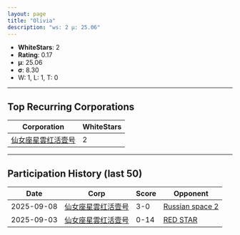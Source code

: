 ```yaml
---
layout: page
title: "Olivia"
description: "ws: 2 μ: 25.06"
---
```

- **WhiteStars**: 2
- **Rating**: 0.17
- **μ**: 25.06  
- **σ**: 8.30
- W: 1, L: 1, T: 0

---

## Top Recurring Corporations

| Corporation | WhiteStars |
| --- | --- |
| [仙女座星雲红活壹号](https://ws.tsl.rocks/corp/bee285778d7210bbaca39c7a461392ab7cf3495b5afef61fd9ef64a4709416aa/) | 2 |

---

## Participation History (last 50)

| Date | Corp | Score | Opponent |
| --- | --- | --- | --- |
| 2025-09-08 | [仙女座星雲红活壹号](https://ws.tsl.rocks/corp/bee285778d7210bbaca39c7a461392ab7cf3495b5afef61fd9ef64a4709416aa/) | 3-0 | [Russian space 2](https://ws.tsl.rocks/corp/41b9946501f1125cea47c61a14df7fda0db05330ab02313084c867f908026403/) |
| 2025-09-03 | [仙女座星雲红活壹号](https://ws.tsl.rocks/corp/bee285778d7210bbaca39c7a461392ab7cf3495b5afef61fd9ef64a4709416aa/) | 0-14 | [RED STAR](https://ws.tsl.rocks/corp/245570bf3017ea0f1817668a227abc12ee58025af3539a77e59b0bc0bbd1be10/) |